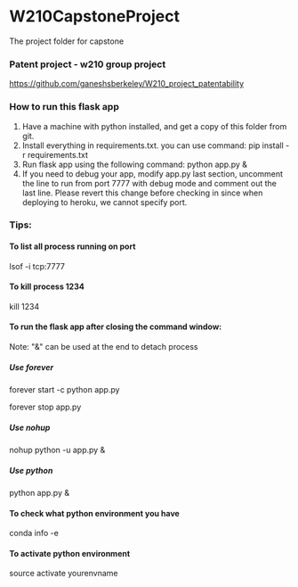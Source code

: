 # W210CapstoneProject
The project folder for capstone

### Patent project - w210 group project 
https://github.com/ganeshsberkeley/W210_project_patentability

### How to run this flask app 
1. Have a machine with python installed, and get a copy of this folder from git.  
2. Install everything in requirements.txt. you can use command: pip install -r requirements.txt
3. Run flask app using the following command: python app.py &
4. If you need to debug your app, modify app.py last section, uncomment the line to run from port 7777 with debug mode and comment out the last line. Please revert this change before checking in since when deploying to heroku, we cannot specify port. 


### Tips:
#### To list all process running on port
lsof -i tcp:7777

#### To kill process 1234
kill 1234 

#### To run the flask app after closing the command window:
Note: "&" can be used at the end to detach process 

##### Use forever 
forever start -c python app.py

forever stop app.py

##### Use nohup 
nohup python -u app.py &

##### Use python 
python app.py &

#### To check what python environment you have 
conda info -e

#### To activate python environment 
source activate yourenvname